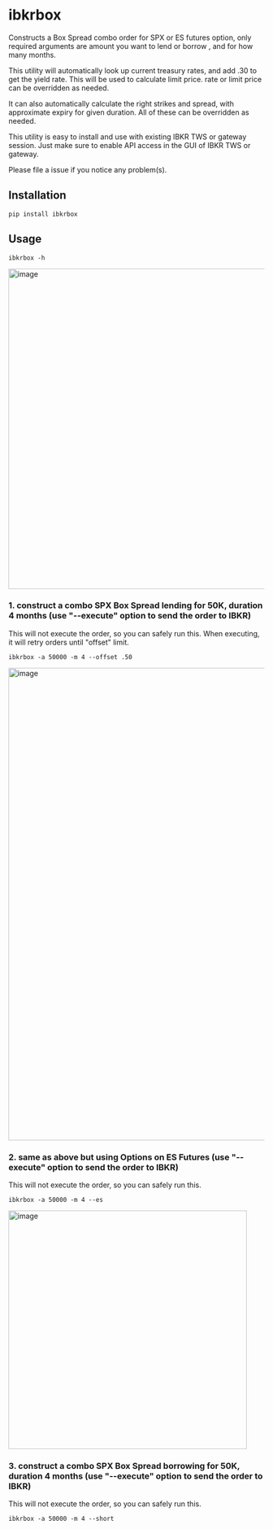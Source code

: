 # ibkrbox
Constructs a Box Spread combo order for SPX or ES futures option, only required arguments are amount you want to lend or borrow , and for how many months.

This utility will automatically look up current treasury rates, and add .30 to get the yield rate. This will be used to calculate limit price. rate or limit price can be overridden as needed.

It can also automatically calculate the right strikes and spread, with approximate expiry for given duration. All of these can be overridden as needed.

This utility is easy to install and use with existing IBKR TWS or gateway session. Just make sure to enable API access in the GUI of IBKR TWS or gateway.

Please file a issue if you notice any problem(s).

## Installation
```code
pip install ibkrbox
```

## Usage

```code
ibkrbox -h
```
<img width="630" alt="image" src="https://github.com/asemx/ibkrbox/assets/998264/0e6bf269-8bb5-4387-8d50-b29105095ef3">

### 1. construct a combo SPX Box Spread lending for 50K, duration 4 months (use "--execute" option to send the order to IBKR)
This will not execute the order, so you can safely run this. When executing, it will retry orders until "offset" limit.
```code
ibkrbox -a 50000 -m 4 --offset .50
```
<img width="929" alt="image" src="https://github.com/asemx/ibkrbox/assets/998264/b73d35d3-a3c0-4a7f-aaa6-3ffa40afab43">


### 2. same as above but using Options on ES Futures (use "--execute" option to send the order to IBKR)
This will not execute the order, so you can safely run this.
```code
ibkrbox -a 50000 -m 4 --es
```
<img width="469" alt="image" src="https://user-images.githubusercontent.com/998264/215017485-1fb9cd8c-bf0c-44e8-8775-7844831a8f85.png">



### 3. construct a combo SPX Box Spread borrowing for 50K, duration 4 months (use "--execute" option to send the order to IBKR) 
This will not execute the order, so you can safely run this.
```code
ibkrbox -a 50000 -m 4 --short
```
